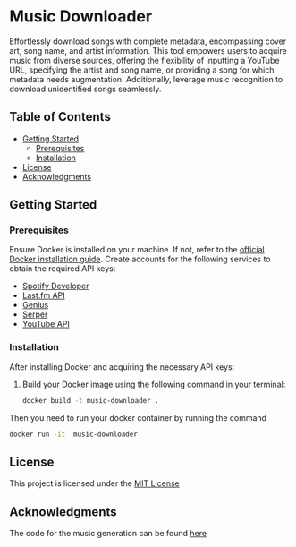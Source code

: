 # Music Downloader

Effortlessly download songs with complete metadata, encompassing cover art, song name, and artist information. This tool empowers users to acquire music from diverse sources, offering the flexibility of inputting a YouTube URL, specifying the artist and song name, or providing a song for which metadata needs augmentation. Additionally, leverage music recognition to download unidentified songs seamlessly.

## Table of Contents

- [Getting Started](#getting-started)
  - [Prerequisites](#prerequisites)
  - [Installation](#installation)
- [License](#license)
- [Acknowledgments](#acknowledgments)

## Getting Started

### Prerequisites

Ensure Docker is installed on your machine. If not, refer to the [official Docker installation guide](https://www.docker.com/get-started/). Create accounts for the following services to obtain the required API keys:

- [Spotify Developer](https://developer.spotify.com/)
- [Last.fm API](https://www.last.fm/api)
- [Genius](https://docs.genius.com/)
- [Serper](https://serper.dev/)
- [YouTube API](https://developers.google.com/youtube/v3)

### Installation 

After installing Docker and acquiring the necessary API keys:

1. Build your Docker image using the following command in your terminal:
   ```bash
   docker build -t music-downloader .
   ```
  Then you need to run your docker container by running the command  
  ```bash
  docker run -it  music-downloader 
  ```

## License

This project is licensed under the [MIT License]()

## Acknowledgments
The code for the music generation  can be found [here](https://github.com/MartinWeiss01/shazam-cli-py) 


